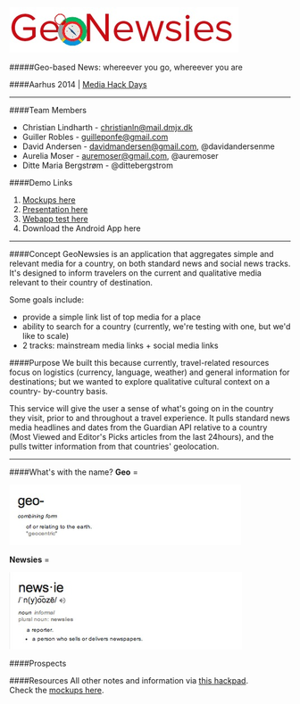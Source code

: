   ![GeoNewsies icon](https://raw.githubusercontent.com/auremoser/geonewsies/master/assets/geonewsies-logo.png)

#####Geo-based News: whereever you go, whereever you are  

####Aarhus 2014    | [Media Hack Days](http://www.mediahackdays.com/)

------

####Team Members
* Christian Lindharth - christianln@mail.dmjx.dk
* Guiller Robles - guilleponfe@gmail.com
* David Andersen - davidmandersen@gmail.com, @davidandersenme
* Aurelia Moser -  auremoser@gmail.com, @auremoser
* Ditte Maria Bergstrøm - @dittebergstrom 

####Demo Links
1. [Mockups here](https://www.dropbox.com/s/91w7ahvm9rlrlvt/Geonewsi.pdf)  
2. [Presentation here](http://prezi.com/nq-nel1ha2xo/?utm_campaign=share&utm_medium=copy&rc=ex0share)
2. [Webapp test here](http://auremoser.github.io/geonewsies/)  
3. Download the Android App here
  
------ 

####Concept
GeoNewsies is an application that aggregates simple and relevant media for a country, on both standard news and social news tracks. It's designed to inform travelers on the current and qualitative media relevant to their country of destination.

Some goals include:

* provide a simple link list of top media for a place
* ability to search for a country (currently, we're testing with one, but we'd like to scale)
* 2 tracks: mainstream media links + social media links

####Purpose
We built this because currently, travel-related resources focus on logistics (currency, language, weather) and general information for destinations; but we wanted to explore qualitative cultural context on a country- by-country basis.

This service will give the user a sense of what's going on in the country they visit, prior to and throughout a travel experience. It pulls standard news media headlines and dates from the Guardian API relative to a country (Most Viewed and Editor's Picks articles from the last 24hours), and the pulls twitter information from that countries' geolocation. 

------

####What's with the name?
**Geo** =   

![Geo Definition](https://raw.githubusercontent.com/auremoser/geonewsies/master/assets/geo.png)  

**Newsies** = 
  
![Newsie definition](https://raw.githubusercontent.com/auremoser/geonewsies/master/assets/newsie.png)  

####Prospects

####Resources
All other notes and information via [this hackpad](https://etherpad.mozilla.org/REXLD59BC9).  
Check the [mockups here](https://www.dropbox.com/s/91w7ahvm9rlrlvt/Geonewsi.pdf).
